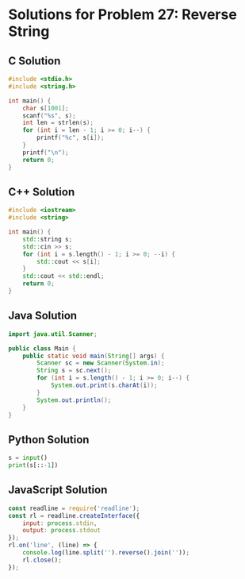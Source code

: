 # Solutions for Problem 27: Reverse String

## C Solution
```c
#include <stdio.h>
#include <string.h>

int main() {
    char s[1001];
    scanf("%s", s);
    int len = strlen(s);
    for (int i = len - 1; i >= 0; i--) {
        printf("%c", s[i]);
    }
    printf("\n");
    return 0;
}
```

## C++ Solution
```cpp
#include <iostream>
#include <string>

int main() {
    std::string s;
    std::cin >> s;
    for (int i = s.length() - 1; i >= 0; --i) {
        std::cout << s[i];
    }
    std::cout << std::endl;
    return 0;
}
```

## Java Solution
```java
import java.util.Scanner;

public class Main {
    public static void main(String[] args) {
        Scanner sc = new Scanner(System.in);
        String s = sc.next();
        for (int i = s.length() - 1; i >= 0; i--) {
            System.out.print(s.charAt(i));
        }
        System.out.println();
    }
}
```

## Python Solution
```python
s = input()
print(s[::-1])
```

## JavaScript Solution
```javascript
const readline = require('readline');
const rl = readline.createInterface({
    input: process.stdin,
    output: process.stdout
});
rl.on('line', (line) => {
    console.log(line.split('').reverse().join(''));
    rl.close();
});
```
